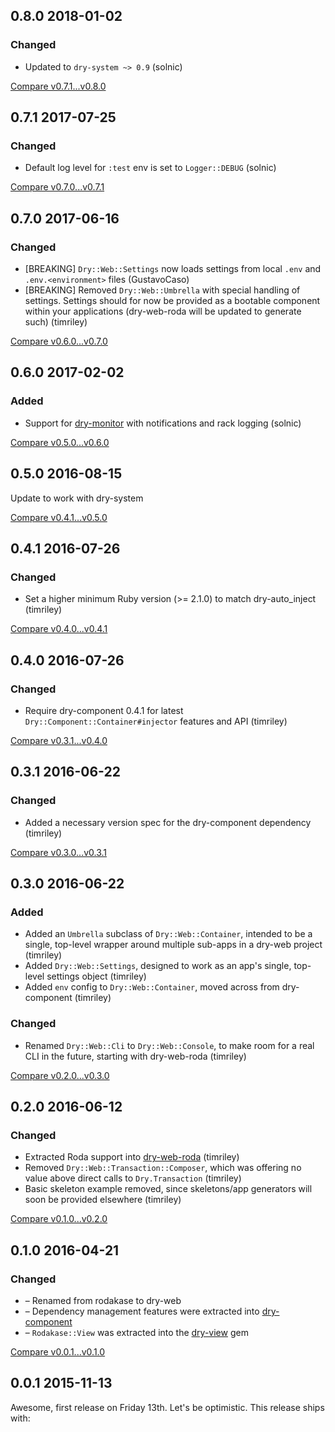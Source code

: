 ## 0.8.0 2018-01-02


### Changed

- Updated to `dry-system ~> 0.9` (solnic)

[Compare v0.7.1...v0.8.0](https://github.com/dry-rb/dry-system/compare/v0.7.1...v0.8.0)

## 0.7.1 2017-07-25


### Changed

- Default log level for `:test` env is set to `Logger::DEBUG` (solnic)

[Compare v0.7.0...v0.7.1](https://github.com/dry-rb/dry-system/compare/v0.7.0...v0.7.1)

## 0.7.0 2017-06-16


### Changed

- [BREAKING] `Dry::Web::Settings` now loads settings from local `.env` and `.env.<environment>` files (GustavoCaso)
- [BREAKING] Removed `Dry::Web::Umbrella` with special handling of settings. Settings should for now be provided as a bootable component within your applications (dry-web-roda will be updated to generate such) (timriley)

[Compare v0.6.0...v0.7.0](https://github.com/dry-rb/dry-system/compare/v0.6.0...v0.7.0)

## 0.6.0 2017-02-02


### Added

- Support for [dry-monitor](https://github.com/dry-rb/dry-monitor) with notifications and rack logging (solnic)


[Compare v0.5.0...v0.6.0](https://github.com/dry-rb/dry-system/compare/v0.5.0...v0.6.0)

## 0.5.0 2016-08-15

Update to work with dry-system


[Compare v0.4.1...v0.5.0](https://github.com/dry-rb/dry-system/compare/v0.4.1...v0.5.0)

## 0.4.1 2016-07-26


### Changed

- Set a higher minimum Ruby version (>= 2.1.0) to match dry-auto_inject (timriley)

[Compare v0.4.0...v0.4.1](https://github.com/dry-rb/dry-system/compare/v0.4.0...v0.4.1)

## 0.4.0 2016-07-26


### Changed

- Require dry-component 0.4.1 for latest `Dry::Component::Container#injector` features and API (timriley)

[Compare v0.3.1...v0.4.0](https://github.com/dry-rb/dry-system/compare/v0.3.1...v0.4.0)

## 0.3.1 2016-06-22


### Changed

- Added a necessary version spec for the dry-component dependency (timriley)

[Compare v0.3.0...v0.3.1](https://github.com/dry-rb/dry-system/compare/v0.3.0...v0.3.1)

## 0.3.0 2016-06-22


### Added

- Added an `Umbrella` subclass of `Dry::Web::Container`, intended to be a single, top-level wrapper around multiple sub-apps in a dry-web project (timriley)
- Added `Dry::Web::Settings`, designed to work as an app's single, top-level settings object (timriley)
- Added `env` config to `Dry::Web::Container`, moved across from dry-component (timriley)

### Changed

- Renamed `Dry::Web::Cli` to `Dry::Web::Console`, to make room for a real CLI in the future, starting with dry-web-roda (timriley)

[Compare v0.2.0...v0.3.0](https://github.com/dry-rb/dry-system/compare/v0.2.0...v0.3.0)

## 0.2.0 2016-06-12


### Changed

- Extracted Roda support into [dry-web-roda](https://github.com/dry-rb/dry-web-roda) (timriley)
- Removed `Dry::Web::Transaction::Composer`, which was offering no value above direct calls to `Dry.Transaction` (timriley)
- Basic skeleton example removed, since skeletons/app generators will soon be provided elsewhere (timriley)

[Compare v0.1.0...v0.2.0](https://github.com/dry-rb/dry-system/compare/v0.1.0...v0.2.0)

## 0.1.0 2016-04-21


### Changed

- – Renamed from rodakase to dry-web
- – Dependency management features were extracted into [dry-component](https://github.com/dry-rb/dry-component)
- – `Rodakase::View` was extracted into the [dry-view](https://github.com/dry-rb/dry-view) gem

[Compare v0.0.1...v0.1.0](https://github.com/dry-rb/dry-system/compare/v0.0.1...v0.1.0)

## 0.0.1 2015-11-13

Awesome, first release on Friday 13th. Let's be optimistic. This release ships with:
